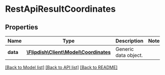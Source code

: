 # RestApiResultCoordinates

## Properties
Name | Type | Description | Notes
------------ | ------------- | ------------- | -------------
**data** | [**\Flipdish\Client\Model\Coordinates**](Coordinates.md) | Generic data object. | 

[[Back to Model list]](../README.md#documentation-for-models) [[Back to API list]](../README.md#documentation-for-api-endpoints) [[Back to README]](../README.md)


